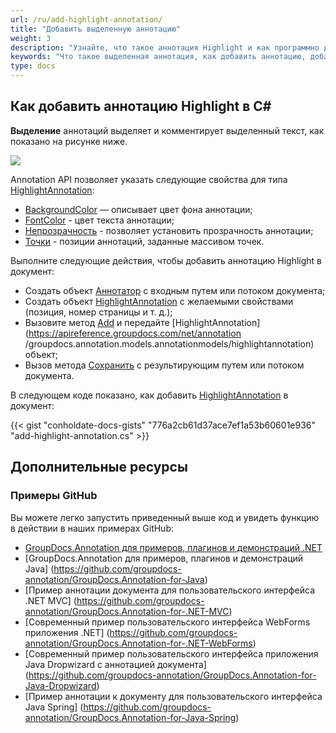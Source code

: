 ```yaml
---
url: /ru/add-highlight-annotation/
title: "Добавить выделенную аннотацию"
weight: 3
description: "Узнайте, что такое аннотация Highlight и как программно добавить ее в документ с помощью API GroupDocs.Annotation, который является частью Conholdate.Total для .NET."
keywords: "Что такое выделенная аннотация, как добавить аннотацию, добавить выделенную аннотацию"
type: docs
---
```


## Как добавить аннотацию Highlight в C#

**Выделение** аннотаций выделяет и комментирует выделенный текст, как показано на рисунке ниже.

![](annotation/net/images/add-highlight-annotation.png)

Annotation API позволяет указать следующие свойства для типа [HighlightAnnotation](https://apireference.groupdocs.com/net/annotation/groupdocs.annotation.models.annotationmodels/highlightannotation):

* [BackgroundColor](https://apireference.groupdocs.com/annotation/net/groupdocs.annotation.models.annotationmodels/areaannotation/properties/backgroundcolor) — описывает цвет фона аннотации;
* [FontColor](https://apireference.groupdocs.com/annotation/net/groupdocs.annotation.models.annotationmodels/linkannotation/properties/fontcolor) - цвет текста аннотации;
* [Непрозрачность](https://apireference.groupdocs.com/annotation/net/groupdocs.annotation.models.annotationmodels/areaannotation/properties/opacity) - позволяет установить прозрачность аннотации;
* [Точки](https://apireference.groupdocs.com/annotation/net/groupdocs.annotation.models.annotationmodels/linkannotation/properties/points) - позиции аннотаций, заданные массивом точек.

Выполните следующие действия, чтобы добавить аннотацию Highlight в документ:

* Создать объект [Аннотатор](https://apireference.groupdocs.com/net/annotation/groupdocs.annotation/annotator) с входным путем или потоком документа;
* Создать объект [HighlightAnnotation](https://apireference.groupdocs.com/net/annotation/groupdocs.annotation.models.annotationmodels/highlightannotation) с желаемыми свойствами (позиция, номер страницы и т. д.);
* Вызовите метод [Add](https://apireference.groupdocs.com/net/annotation/groupdocs.annotation/annotator/methods/add) и передайте [HighlightAnnotation](https://apireference.groupdocs.com/net/annotation /groupdocs.annotation.models.annotationmodels/highlightannotation) объект;
* Вызов метода [Сохранить](https://apireference.groupdocs.com/net/annotation/groupdocs.annotation/annotator/methods/save/index) с результирующим путем или потоком документа.
      



    



В следующем коде показано, как добавить [HighlightAnnotation](https://apireference.groupdocs.com/net/annotation/groupdocs.annotation.models.annotationmodels/highlightannotation) в документ:

{{< gist "conholdate-docs-gists" "776a2cb61d37ace7ef1a53b60601e936" "add-highlight-annotation.cs" >}}

## Дополнительные ресурсы
### Примеры GitHub
Вы можете легко запустить приведенный выше код и увидеть функцию в действии в наших примерах GitHub:

* [GroupDocs.Annotation для примеров, плагинов и демонстраций .NET](https://github.com/groupdocs-annotation/GroupDocs.Annotation-for-.NET)
* [GroupDocs.Annotation для примеров, плагинов и демонстраций Java] (https://github.com/groupdocs-annotation/GroupDocs.Annotation-for-Java)
* [Пример аннотации документа для пользовательского интерфейса .NET MVC] (https://github.com/groupdocs-annotation/GroupDocs.Annotation-for-.NET-MVC)
* [Современный пример пользовательского интерфейса WebForms приложения .NET] (https://github.com/groupdocs-annotation/GroupDocs.Annotation-for-.NET-WebForms)
* [Современный пример пользовательского интерфейса приложения Java Dropwizard с аннотацией документа] (https://github.com/groupdocs-annotation/GroupDocs.Annotation-for-Java-Dropwizard)
* [Пример аннотации к документу для пользовательского интерфейса Java Spring] (https://github.com/groupdocs-annotation/GroupDocs.Annotation-for-Java-Spring)
    





